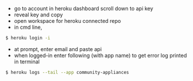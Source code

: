 - go to account in heroku dashboard scroll down to api key
- reveal key and copy
- open workspace for heroku connected repo
- in cmd line, 
```bash
$ heroku login -i
```
- at prompt, enter email and paste api
- when logged-in enter following (with app name) to get error log printed in terminal
```bash
$ heroku logs --tail --app community-appliances
```
